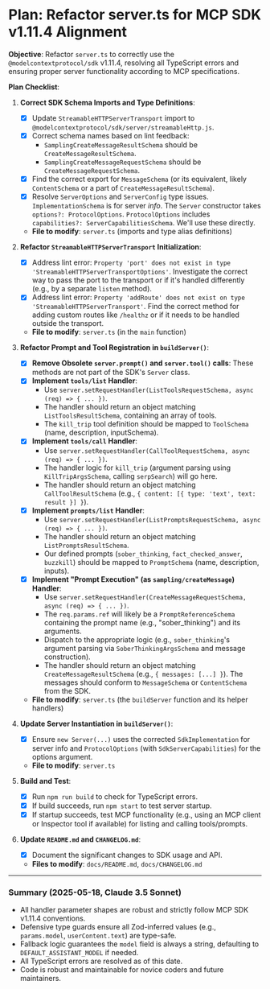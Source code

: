 # Plan: Refactor server.ts for MCP SDK v1.11.4 Alignment

**Objective**: Refactor `server.ts` to correctly use the `@modelcontextprotocol/sdk` v1.11.4, resolving all TypeScript errors and ensuring proper server functionality according to MCP specifications.

**Plan Checklist**:

1.  **Correct SDK Schema Imports and Type Definitions**:
    *   [x] Update `StreamableHTTPServerTransport` import to `@modelcontextprotocol/sdk/server/streamableHttp.js`.
    *   [x] Correct schema names based on lint feedback:
        *   `SamplingCreateMessageResultSchema` should be `CreateMessageResultSchema`.
        *   `SamplingCreateMessageRequestSchema` should be `CreateMessageRequestSchema`.
    *   [x] Find the correct export for `MessageSchema` (or its equivalent, likely `ContentSchema` or a part of `CreateMessageResultSchema`).
    *   [x] Resolve `ServerOptions` and `ServerConfig` type issues. `ImplementationSchema` is for server *info*. The `Server` constructor takes `options?: ProtocolOptions`. `ProtocolOptions` includes `capabilities?: ServerCapabilitiesSchema`. We'll use these directly.
    *   **File to modify**: `server.ts` (imports and type alias definitions)

2.  **Refactor `StreamableHTTPServerTransport` Initialization**:
    *   [x] Address lint error: `Property 'port' does not exist in type 'StreamableHTTPServerTransportOptions'`. Investigate the correct way to pass the port to the transport or if it's handled differently (e.g., by a separate `listen` method).
    *   [x] Address lint error: `Property 'addRoute' does not exist on type 'StreamableHTTPServerTransport'`. Find the correct method for adding custom routes like `/healthz` or if it needs to be handled outside the transport.
    *   **File to modify**: `server.ts` (in the `main` function)

3.  **Refactor Prompt and Tool Registration in `buildServer()`**:
    *   [x] **Remove Obsolete `server.prompt()` and `server.tool()` calls**: These methods are not part of the SDK's `Server` class.
    *   [x] **Implement `tools/list` Handler**:
        *   Use `server.setRequestHandler(ListToolsRequestSchema, async (req) => { ... })`.
        *   The handler should return an object matching `ListToolsResultSchema`, containing an array of tools.
        *   The `kill_trip` tool definition should be mapped to `ToolSchema` (name, description, inputSchema).
    *   [x] **Implement `tools/call` Handler**:
        *   Use `server.setRequestHandler(CallToolRequestSchema, async (req) => { ... })`.
        *   The handler logic for `kill_trip` (argument parsing using `KillTripArgsSchema`, calling `serpSearch`) will go here.
        *   The handler should return an object matching `CallToolResultSchema` (e.g., `{ content: [{ type: 'text', text: result }] }`).
    *   [x] **Implement `prompts/list` Handler**:
        *   Use `server.setRequestHandler(ListPromptsRequestSchema, async (req) => { ... })`.
        *   The handler should return an object matching `ListPromptsResultSchema`.
        *   Our defined prompts (`sober_thinking`, `fact_checked_answer`, `buzzkill`) should be mapped to `PromptSchema` (name, description, inputs).
    *   [x] **Implement "Prompt Execution" (as `sampling/createMessage`) Handler**:
        *   Use `server.setRequestHandler(CreateMessageRequestSchema, async (req) => { ... })`.
        *   The `req.params.ref` will likely be a `PromptReferenceSchema` containing the prompt name (e.g., "sober_thinking") and its arguments.
        *   Dispatch to the appropriate logic (e.g., `sober_thinking`'s argument parsing via `SoberThinkingArgsSchema` and message construction).
        *   The handler should return an object matching `CreateMessageResultSchema` (e.g., `{ messages: [...] }`). The messages should conform to `MessageSchema` or `ContentSchema` from the SDK.
    *   **File to modify**: `server.ts` (the `buildServer` function and its helper handlers)

4.  **Update Server Instantiation in `buildServer()`**:
    *   [x] Ensure `new Server(...)` uses the corrected `SdkImplementation` for server info and `ProtocolOptions` (with `SdkServerCapabilities`) for the options argument.
    *   **File to modify**: `server.ts`

5.  **Build and Test**:
    *   [x] Run `npm run build` to check for TypeScript errors.
    *   [x] If build succeeds, run `npm start` to test server startup.
    *   [x] If startup succeeds, test MCP functionality (e.g., using an MCP client or Inspector tool if available) for listing and calling tools/prompts.

6.  **Update `README.md` and `CHANGELOG.md`**:
    *   [x] Document the significant changes to SDK usage and API.
    *   **Files to modify**: `docs/README.md`, `docs/CHANGELOG.md`

---

### Summary (2025-05-18, Claude 3.5 Sonnet)

- All handler parameter shapes are robust and strictly follow MCP SDK v1.11.4 conventions.
- Defensive type guards ensure all Zod-inferred values (e.g., `params.model`, `userContent.text`) are type-safe.
- Fallback logic guarantees the `model` field is always a string, defaulting to `DEFAULT_ASSISTANT_MODEL` if needed.
- All TypeScript errors are resolved as of this date.
- Code is robust and maintainable for novice coders and future maintainers.
